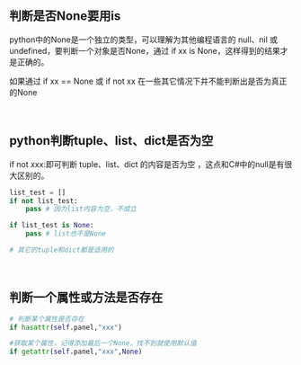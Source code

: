 ## 判断是否None要用is

python中的None是一个独立的类型，可以理解为其他编程语言的 null、nil 或 undefined，要判断一个对象是否None，通过 if xx is None，这样得到的结果才是正确的。

如果通过 if xx == None 或 if not xx 在一些其它情况下并不能判断出是否为真正的None

<br/>

## python判断tuple、list、dict是否为空

if not xxx:即可判断 tuple、list、dict 的内容是否为空 ，这点和C#中的null是有很大区别的。

```python
list_test = []
if not list_test:
    pass # 因为list内容为空，不成立

if list_test is None:
    pass # list也不是None

# 其它的tuple和dict都是适用的

```

<br/>

## 判断一个属性或方法是否存在

```python
# 判断某个属性是否存在
if hasattr(self.panel,"xxx")

#获取某个属性，记得添加最后一个None，找不到就使用默认值
if getattr(self.panel,"xxx",None)
```

<br/>
